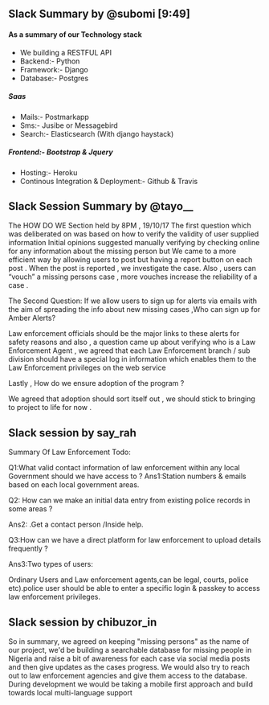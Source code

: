 ## Slack Summary by @subomi [9:49] 

#### As a summary of our Technology stack

- We building a RESTFUL API
- Backend:- Python
- Framework:- Django
- Database:- Postgres

##### Saas 
- Mails:- Postmarkapp
- Sms:- Jusibe or Messagebird
- Search:- Elasticsearch (With django haystack)


##### Frontend:- Bootstrap & Jquery
- Hosting:- Heroku
- Continous Integration & Deployment:- Github & Travis




##  Slack Session Summary by @tayo__
The HOW DO WE Section held by 8PM , 19/10/17
The first question which was deliberated on was based on how to verify the validity of user supplied information 
Initial opinions suggested manually verifying by checking online for any information about the missing person but We came to a more efficient way by allowing users to post but having a report button on each post . When the post is reported , we investigate the case.
Also , users can “vouch” a missing persons case , more vouches increase the reliability of a case .

The Second Question: If we allow users to sign up for alerts via emails with the aim of spreading the info about new missing cases ,Who can sign up for Amber Alerts?

Law enforcement officials should be the major links to these alerts for safety reasons and also , a question came up about verifying who is a Law Enforcement Agent , we agreed that each Law Enforcement branch / sub division should have a special log in information which enables them to the Law Enforcement privileges on the web service 

Lastly , How do we ensure adoption of the program ?

We agreed that adoption should sort itself out , we should stick to bringing to project to life for now .







## Slack session by say_rah
Summary Of Law Enforcement Todo:

Q1:What valid contact information of law enforcement within any local Government should we have access to ?
Ans1:Station numbers & emails based on each local government areas.

Q2: How can we make an initial data entry from existing police records in some areas ?

Ans2: .Get a contact person /Inside help.

Q3:How can we have a direct platform for law enforcement to upload details frequently ?

Ans3:Two types of users:

Ordinary Users and Law enforcement agents,can be legal, courts, police etc).police user should be able to enter a specific login & passkey to access law enforcement privileges.



## Slack session by chibuzor_in
  So in summary, we agreed on keeping "missing persons" as the name of our project, we'd be building a searchable database for missing people in Nigeria and raise a bit of awareness for each case via social media posts and then give updates as the cases progress. We would also try to reach out to law enforcement agencies and give them access to the database. During development we would be taking a mobile first approach and build towards local multi-language support
